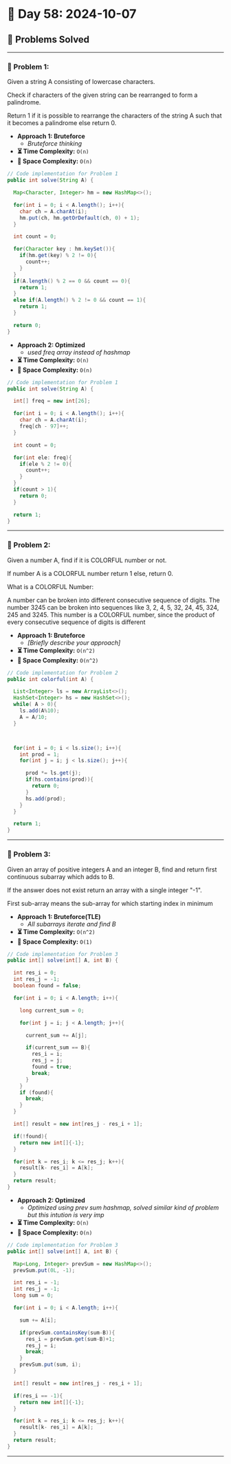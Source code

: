 
# 📅 Day 58: 2024-10-07

## 🚀 Problems Solved

---

### 🧩 Problem 1: 
Given a string A consisting of lowercase characters.

Check if characters of the given string can be rearranged to form a palindrome.

Return 1 if it is possible to rearrange the characters of the string A such that it becomes a palindrome else return 0.
- **Approach 1: Bruteforce**
  - *Bruteforce thinking*
- **⏳ Time Complexity:** `O(n)`
- **💾 Space Complexity:** `O(n)`

```java
// Code implementation for Problem 1
public int solve(String A) {

  Map<Character, Integer> hm = new HashMap<>();

  for(int i = 0; i < A.length(); i++){
    char ch = A.charAt(i);
    hm.put(ch, hm.getOrDefault(ch, 0) + 1);
  }

  int count = 0;

  for(Character key : hm.keySet()){
    if(hm.get(key) % 2 != 0){
      count++;
    }
  }
  if(A.length() % 2 == 0 && count == 0){
    return 1;
  }
  else if(A.length() % 2 != 0 && count == 1){
    return 1;
  }

  return 0;
}
```

- **Approach 2: Optimized**
  - *used freq array instead of hashmap*
- **⏳ Time Complexity:** `O(n)`
- **💾 Space Complexity:** `O(n)`

```java
// Code implementation for Problem 1
public int solve(String A) {

  int[] freq = new int[26];

  for(int i = 0; i < A.length(); i++){
    char ch = A.charAt(i);
    freq[ch - 97]++;
  }

  int count = 0;

  for(int ele: freq){
    if(ele % 2 != 0){
      count++;
    }
  }
  if(count > 1){
    return 0;
  }

  return 1;
}
```

---

### 🧩 Problem 2: 
Given a number A, find if it is COLORFUL number or not.

If number A is a COLORFUL number return 1 else, return 0.

What is a COLORFUL Number:

A number can be broken into different consecutive sequence of digits.
The number 3245 can be broken into sequences like 3, 2, 4, 5, 32, 24, 45, 324, 245 and 3245.
This number is a COLORFUL number, since the product of every consecutive sequence of digits is different

- **Approach 1: Bruteforce**
  - *[Briefly describe your approach]*
- **⏳ Time Complexity:** `O(n^2)`
- **💾 Space Complexity:** `O(n^2)`

```java
// Code implementation for Problem 2
public int colorful(int A) {

  List<Integer> ls = new ArrayList<>();
  HashSet<Integer> hs = new HashSet<>();
  while( A > 0){
    ls.add(A%10);
    A = A/10;
  }



  for(int i = 0; i < ls.size(); i++){
    int prod = 1;
    for(int j = i; j < ls.size(); j++){

      prod *= ls.get(j);
      if(hs.contains(prod)){
        return 0;
      }
      hs.add(prod);
    }
  }

  return 1;
}
```
---

### 🧩 Problem 3: 
Given an array of positive integers A and an integer B, find and return first continuous subarray which adds to B.






If the answer does not exist return an array with a single integer "-1".

First sub-array means the sub-array for which starting index in minimum
- **Approach 1: Bruteforce(TLE)**
  - *All subarrays iterate and find B*
- **⏳ Time Complexity:** `O(n^2)`
- **💾 Space Complexity:** `O(1)`

```java
// Code implementation for Problem 3
public int[] solve(int[] A, int B) {

  int res_i = 0;
  int res_j = -1;
  boolean found = false;

  for(int i = 0; i < A.length; i++){

    long current_sum = 0;

    for(int j = i; j < A.length; j++){

      current_sum += A[j];

      if(current_sum == B){
        res_i = i;
        res_j = j;
        found = true;
        break;
      }
    }
    if (found){
      break;
    }
  }

  int[] result = new int[res_j - res_i + 1];

  if(!found){
    return new int[]{-1};
  }

  for(int k = res_i; k <= res_j; k++){
    result[k- res_i] = A[k];
  }
  return result;
}
```

- **Approach 2: Optimized**
  - *Optimized using prev sum hashmap, solved similar kind of problem but this intution is very imp*
- **⏳ Time Complexity:** `O(n)`
- **💾 Space Complexity:** `O(n)`

```java
// Code implementation for Problem 3
public int[] solve(int[] A, int B) {

  Map<Long, Integer> prevSum = new HashMap<>();
  prevSum.put(0L, -1);

  int res_i = -1;
  int res_j = -1;
  long sum = 0;

  for(int i = 0; i < A.length; i++){

    sum += A[i];

    if(prevSum.containsKey(sum-B)){
      res_i = prevSum.get(sum-B)+1;
      res_j = i;
      break;
    }
    prevSum.put(sum, i);
  }

  int[] result = new int[res_j - res_i + 1];

  if(res_i == -1){
    return new int[]{-1};
  }

  for(int k = res_i; k <= res_j; k++){
    result[k- res_i] = A[k];
  }
  return result;
}

```

---

